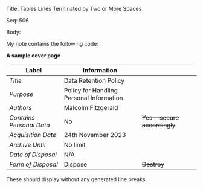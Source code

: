 Title:  Tables Lines Terminated by Two or More Spaces

Seq:    506

Body:

My note contains the following code:

**A sample cover page**  

| Label | Information | |
| -------------- | --------------------- | - |  
| *Title* | Data Retention Policy||  
|*Purpose*|Policy for Handling Personal Information||  
|*Authors*|Malcolm Fitzgerald||
|*Contains Personal Data*| No | <strike>Yes - secure accordingly</strike>|
|*Acquisition Date*| 24th November 2023 ||  
|*Archive Until*| No limit ||  
|*Date of Disposal*| N/A ||  
|*Form of Disposal*| Dispose | <strike>Destroy</strike> |


These should display without any generated line breaks. 
